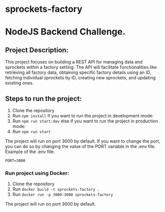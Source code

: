 # sprockets-factory
# NodeJS Backend Challenge.


## Project Description:
This project focuses on building a REST API for managing data and sprockets within a factory setting.
The API will facilitate functionalities like retrieving all factory data,
obtaining specific factory details using an ID, fetching individual sprockets by ID, creating new sprockets,
and updating existing ones.

## Steps to run the project:
1. Clone the repository
2. Run `npm install`
if you want to run the project in development mode:
3. Run `npm run start:dev`
else if you want to run the project in production mode:
4. Run `npm run start`

The project will run on port 3000 by default.
If you want to change the port, you can do so by changing the value of the PORT variable in the .env file. 
Example of the .env file:
```
PORT=3000
```


### Run project using Docker:
1. Clone the repository
2. Run `docker build -t sprockets-factory .`
3. Run `docker run -p 3000:3000 sprockets-factory`

The project will run on port 3000 by default.



